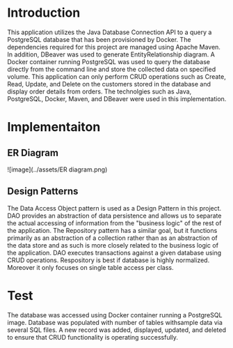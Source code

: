 # Introduction
This application utilizes the Java Database Connection API to a query a PostgreSQL database that has been provisioned by Docker. The dependencies required for this project are managed using Apache Maven. In addition, DBeaver was used to generate EntityRelationship diagram. A Docker container running PostgreSQL was used to query the database directly from the command line and store the collected data on specified volume. This application can only perform CRUD operations such as Create, Read, Update, and Delete on the customers stored in the database and display order details from orders. The technolgies such as Java, PostgreSQL, Docker, Maven, and DBeaver were used in this implementation. 

# Implementaiton
## ER Diagram
![image](../assets/ER diagram.png)

## Design Patterns
The Data Access Object pattern is used as a Design Pattern in this project. DAO provides an abstraction of data persistence and allows us to separate the actual accessing of information from the "business logic" of the rest of the application. The Repository pattern has a similar goal, but it functions primarily as an abstraction of a collection rather than as an abstraction of the data store and as such is more closely related to the business logic of the application. DAO executes transactions against a given database using CRUD operations. Respository is best if database is highly normalized. Moreover it only focuses on single table access per class. 

# Test
The database was accessed using Docker container running a PostgreSQL image. Database was populated with number of tables withsample data via several SQL files. A new record was added, displayed, updated, and deleted to ensure that CRUD functionality is operating successfully. 
